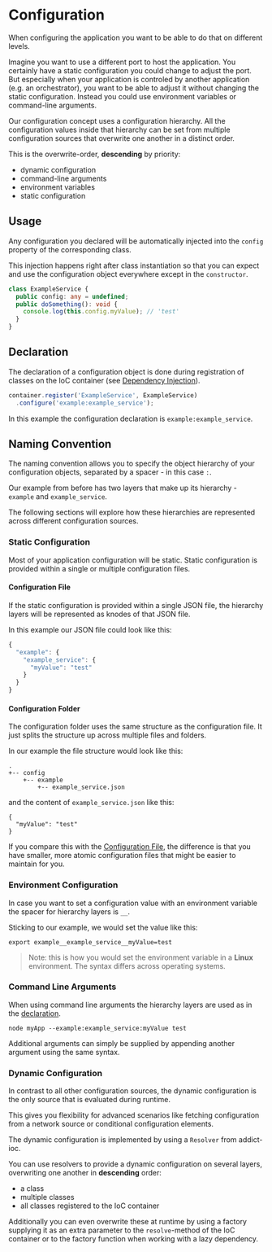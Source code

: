 # Configuration

When configuring the application you want to be able to do that on different levels.

Imagine you want to use a different port to host the application. You certainly have a static configuration you could change to adjust the port. But especially when your application is controled by another application (e.g. an orchestrator), you want to be able to adjust it without changing the static configuration. Instead you could use environment variables or command-line arguments.

Our configuration concept uses a configuration hierarchy. All the configuration values inside that hierarchy can be set from multiple configuration sources that overwrite one another in a distinct order.

This is the overwrite-order, **descending** by priority:
* dynamic configuration
* command-line arguments
* environment variables
* static configuration

## Usage

Any configuration you declared will be automatically injected into the `config` property of the corresponding class.

This injection happens right after class instantiation so that you can expect and use the configuration object everywhere except in the `constructor`.

```typescript
class ExampleService {
  public config: any = undefined;
  public doSomething(): void {
    console.log(this.config.myValue); // 'test'
  }
}
```

## Declaration

The declaration of a configuration object is done during registration of classes on the IoC container (see [Dependency Injection](module-interaction.md#dependency-injection)).

```typescript
container.register('ExampleService', ExampleService)
  .configure('example:example_service');
```

In this example the configuration declaration is `example:example_service`.

 

## Naming Convention

The naming convention allows you to specify the object hierarchy of your configuration objects, separated by a spacer - in this case `:`.

Our example from before has two layers that make up its hierarchy - `example` and `example_service`.

The following sections will explore how these hierarchies are represented across different configuration sources.

### Static Configuration

Most of your application configuration will be static. Static configuration is provided within a single or multiple configuration files.

#### Configuration File

If the static configuration is provided within a single JSON file, the hierarchy layers will be represented as knodes of that JSON file.

In this example our JSON file could look like this:

```javascript
{
  "example": {
    "example_service": {
      "myValue": "test"
    }
  }
}
``` 

#### Configuration Folder

The configuration folder uses the same structure as the configuration file. It just splits the structure up across multiple files and folders.

In our example the file structure would look like this:

```
.
+-- config
    +-- example
        +-- example_service.json
```

and the content of `example_service.json` like this:

```
{
  "myValue": "test"
}
``` 

If you compare this with the [Configuration File](#configuration-file), the difference is that you have smaller, more atomic configuration files that might be easier to maintain for you.

### Environment Configuration

In case you want to set a configuration value with an environment variable the spacer for hierarchy layers is `__`.

Sticking to our example, we would set the value like this:

```
export example__example_service__myValue=test
```

> Note: this is how you would set the environment variable in a **Linux** environment. The syntax differs across operating systems.

### Command Line Arguments

When using command line arguments the hierarchy layers are used as in the [declaration](#declaration).

```
node myApp --example:example_service:myValue test
```

Additional arguments can simply be supplied by appending another argument using the same syntax.

### Dynamic Configuration

In contrast to all other configuration sources, the dynamic configuration is the only source that is evaluated during runtime.

This gives you flexibility for advanced scenarios like fetching configuration from a network source or conditional configuration elements.

The dynamic configuration is implemented by using a `Resolver` from addict-ioc.

You can use resolvers to provide a dynamic configuration on several layers, overwriting one another in **descending** order:

  * a class
  * multiple classes
  * all classes registered to the IoC container

Additionally you can even overwrite these at runtime by using a factory supplying it as an extra parameter to the `resolve`-method of the IoC container or to the factory function when working with a lazy dependency. 
